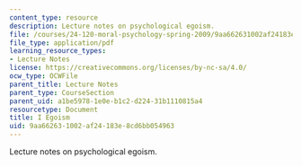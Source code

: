 ```yaml
---
content_type: resource
description: Lecture notes on psychological egoism.
file: /courses/24-120-moral-psychology-spring-2009/9aa662631002af24183e8cd6bb054963_MIT24_120s09_lec01.pdf
file_type: application/pdf
learning_resource_types:
- Lecture Notes
license: https://creativecommons.org/licenses/by-nc-sa/4.0/
ocw_type: OCWFile
parent_title: Lecture Notes
parent_type: CourseSection
parent_uid: a1be5978-1e0e-b1c2-d224-31b1110815a4
resourcetype: Document
title: I Egoism
uid: 9aa66263-1002-af24-183e-8cd6bb054963
---
```

Lecture notes on psychological egoism.
